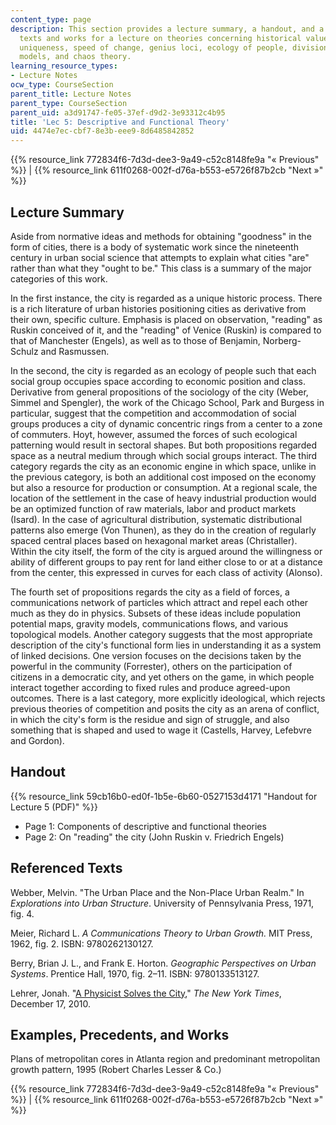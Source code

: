 ```yaml
---
content_type: page
description: This section provides a lecture summary, a handout, and a list of referenced
  texts and works for a lecture on theories concerning historical value, early Marxism,
  uniqueness, speed of change, genius loci, ecology of people, divisions, economic
  models, and chaos theory.
learning_resource_types:
- Lecture Notes
ocw_type: CourseSection
parent_title: Lecture Notes
parent_type: CourseSection
parent_uid: a3d91747-fe05-37ef-d9d2-3e93312c4b95
title: 'Lec 5: Descriptive and Functional Theory'
uid: 4474e7ec-cbf7-8e3b-eee9-8d6485842852
---
```


{{% resource_link 772834f6-7d3d-dee3-9a49-c52c8148fe9a "« Previous" %}} | {{% resource_link 611f0268-002f-d76a-b553-e5726f87b2cb "Next »" %}}

Lecture Summary
---------------

Aside from normative ideas and methods for obtaining "goodness" in the form of cities, there is a body of systematic work since the nineteenth century in urban social science that attempts to explain what cities "are" rather than what they "ought to be." This class is a summary of the major categories of this work.

In the first instance, the city is regarded as a unique historic process. There is a rich literature of urban histories positioning cities as derivative from their own, specific culture. Emphasis is placed on observation, "reading" as Ruskin conceived of it, and the "reading" of Venice (Ruskin) is compared to that of Manchester (Engels), as well as to those of Benjamin, Norberg-Schulz and Rasmussen.

In the second, the city is regarded as an ecology of people such that each social group occupies space according to economic position and class. Derivative from general propositions of the sociology of the city (Weber, Simmel and Spengler), the work of the Chicago School, Park and Burgess in particular, suggest that the competition and accommodation of social groups produces a city of dynamic concentric rings from a center to a zone of commuters. Hoyt, however, assumed the forces of such ecological patterning would result in sectoral shapes. But both propositions regarded space as a neutral medium through which social groups interact. The third category regards the city as an economic engine in which space, unlike in the previous category, is both an additional cost imposed on the economy but also a resource for production or consumption. At a regional scale, the location of the settlement in the case of heavy industrial production would be an optimized function of raw materials, labor and product markets (Isard). In the case of agricultural distribution, systematic distributional patterns also emerge (Von Thunen), as they do in the creation of regularly spaced central places based on hexagonal market areas (Christaller). Within the city itself, the form of the city is argued around the willingness or ability of different groups to pay rent for land either close to or at a distance from the center, this expressed in curves for each class of activity (Alonso).

The fourth set of propositions regards the city as a field of forces, a communications network of particles which attract and repel each other much as they do in physics. Subsets of these ideas include population potential maps, gravity models, communications flows, and various topological models. Another category suggests that the most appropriate description of the city's functional form lies in understanding it as a system of linked decisions. One version focuses on the decisions taken by the powerful in the community (Forrester), others on the participation of citizens in a democratic city, and yet others on the game, in which people interact together according to fixed rules and produce agreed-upon outcomes. There is a last category, more explicitly ideological, which rejects previous theories of competition and posits the city as an arena of conflict, in which the city's form is the residue and sign of struggle, and also something that is shaped and used to wage it (Castells, Harvey, Lefebvre and Gordon).

Handout
-------

{{% resource_link 59cb16b0-ed0f-1b5e-6b60-0527153d4171 "Handout for Lecture 5 (PDF)" %}}

*   Page 1: Components of descriptive and functional theories
*   Page 2: On "reading" the city (John Ruskin v. Friedrich Engels)

Referenced Texts
----------------

Webber, Melvin. "The Urban Place and the Non-Place Urban Realm." In _Explorations into Urban Structure_. University of Pennsylvania Press, 1971, fig. 4.

Meier, Richard L. _A Communications Theory to Urban Growth._ MIT Press, 1962, fig. 2. ISBN: 9780262130127.

Berry, Brian J. L., and Frank E. Horton. _Geographic Perspectives on Urban Systems_. Prentice Hall, 1970, fig. 2–11. ISBN: 9780133513127.

Lehrer, Jonah. "[A Physicist Solves the City](http://www.nytimes.com/2010/12/19/magazine/19Urban_West-t.html)," _The New York Times_, December 17, 2010.

Examples, Precedents, and Works
-------------------------------

Plans of metropolitan cores in Atlanta region and predominant metropolitan growth pattern, 1995 (Robert Charles Lesser & Co.)

{{% resource_link 772834f6-7d3d-dee3-9a49-c52c8148fe9a "« Previous" %}} | {{% resource_link 611f0268-002f-d76a-b553-e5726f87b2cb "Next »" %}}
